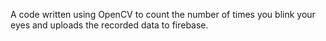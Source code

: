 A code written using OpenCV to count the number of times you blink your eyes and uploads the recorded data to firebase.
